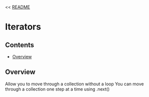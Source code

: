 << [README](./README.md)

 # Iterators

## Contents
- [Overview](#overview)

## Overview
Allow you to move through a collection without a loop You can move through a collection one step at a time using .next()